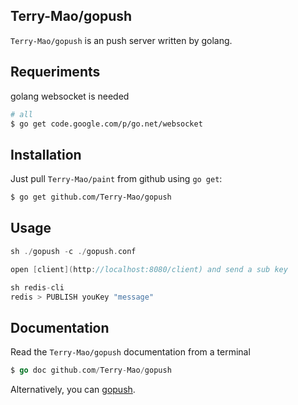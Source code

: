 ## Terry-Mao/gopush

`Terry-Mao/gopush` is an push server written by golang.

## Requeriments
golang websocket is needed

```sh
# all
$ go get code.google.com/p/go.net/websocket 
```

## Installation

Just pull `Terry-Mao/paint` from github using `go get`:

```sh
$ go get github.com/Terry-Mao/gopush
```

## Usage

```go
sh ./gopush -c ./gopush.conf

open [client](http://localhost:8080/client) and send a sub key

sh redis-cli 
redis > PUBLISH youKey "message"
```

## Documentation

Read the `Terry-Mao/gopush` documentation from a terminal

```go
$ go doc github.com/Terry-Mao/gopush
```

Alternatively, you can [gopush](http://go.pkgdoc.org/github.com/Terry-Mao/gopush).
